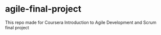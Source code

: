 # agile-final-project
This repo made for Coursera Introduction to Agile Development and Scrum final project
